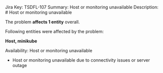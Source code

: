 Jira Key: TSDFL-107
Summary: Host or monitoring unavailable
Description: # Host or monitoring unavailable

The problem **affects 1 entity** overall.

Following entities were affected by the problem:

**Host, minikube**

Availability: Host or monitoring unavailable

- Host or monitoring unavailable due to connectivity issues or server outage
